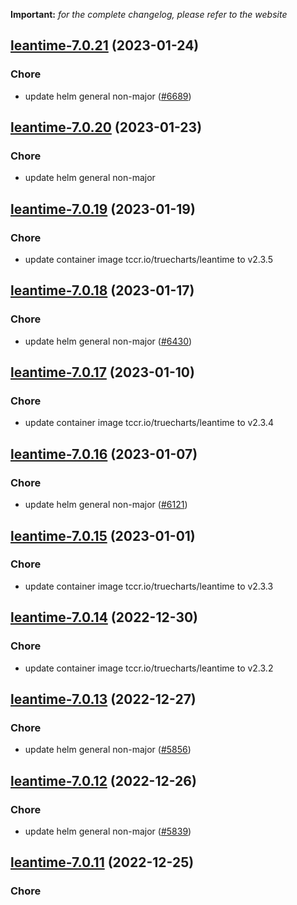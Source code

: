 **Important:**
*for the complete changelog, please refer to the website*




## [leantime-7.0.21](https://github.com/truecharts/charts/compare/leantime-7.0.20...leantime-7.0.21) (2023-01-24)

### Chore

- update helm general non-major ([#6689](https://github.com/truecharts/charts/issues/6689))
  
  


## [leantime-7.0.20](https://github.com/truecharts/charts/compare/leantime-7.0.19...leantime-7.0.20) (2023-01-23)

### Chore

- update helm general non-major
  
  


## [leantime-7.0.19](https://github.com/truecharts/charts/compare/leantime-7.0.18...leantime-7.0.19) (2023-01-19)

### Chore

- update container image tccr.io/truecharts/leantime to v2.3.5
  
  


## [leantime-7.0.18](https://github.com/truecharts/charts/compare/leantime-7.0.17...leantime-7.0.18) (2023-01-17)

### Chore

- update helm general non-major ([#6430](https://github.com/truecharts/charts/issues/6430))
  
  


## [leantime-7.0.17](https://github.com/truecharts/charts/compare/leantime-7.0.16...leantime-7.0.17) (2023-01-10)

### Chore

- update container image tccr.io/truecharts/leantime to v2.3.4
  
  


## [leantime-7.0.16](https://github.com/truecharts/charts/compare/leantime-7.0.15...leantime-7.0.16) (2023-01-07)

### Chore

- update helm general non-major ([#6121](https://github.com/truecharts/charts/issues/6121))
  
  


## [leantime-7.0.15](https://github.com/truecharts/charts/compare/leantime-7.0.14...leantime-7.0.15) (2023-01-01)

### Chore

- update container image tccr.io/truecharts/leantime to v2.3.3
  
  


## [leantime-7.0.14](https://github.com/truecharts/charts/compare/leantime-7.0.13...leantime-7.0.14) (2022-12-30)

### Chore

- update container image tccr.io/truecharts/leantime to v2.3.2
  
  


## [leantime-7.0.13](https://github.com/truecharts/charts/compare/leantime-7.0.12...leantime-7.0.13) (2022-12-27)

### Chore

- update helm general non-major ([#5856](https://github.com/truecharts/charts/issues/5856))
  
  


## [leantime-7.0.12](https://github.com/truecharts/charts/compare/leantime-7.0.11...leantime-7.0.12) (2022-12-26)

### Chore

- update helm general non-major ([#5839](https://github.com/truecharts/charts/issues/5839))
  
  


## [leantime-7.0.11](https://github.com/truecharts/charts/compare/leantime-7.0.10...leantime-7.0.11) (2022-12-25)

### Chore

